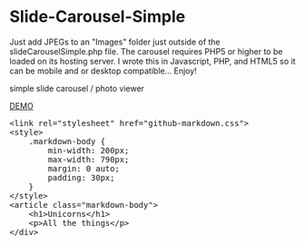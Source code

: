Slide-Carousel-Simple
=====================

Just add JPEGs to an "Images" folder just outside of the slideCarouselSimple.php file. The carousel requires PHP5 or higher to be loaded on its hosting server. I wrote this in Javascript, PHP, and HTML5 so it can be mobile and or desktop compatible... Enjoy!

simple slide carousel / photo viewer

<a href="http://www.totallytotallyamazing.com/?doaction=code1" target="_blank">DEMO</a>


<div class="highlight highlight-html"><pre><span class="nt">&lt;link</span> <span class="na">rel=</span><span class="s">"stylesheet"</span> <span class="na">href=</span><span class="s">"github-markdown.css"</span><span class="nt">&gt;</span>
<span class="nt">&lt;style&gt;</span>
    <span class="nc">.markdown-body</span> <span class="p">{</span>
        <span class="k">min-width</span><span class="o">:</span> <span class="m">200px</span><span class="p">;</span>
        <span class="k">max-width</span><span class="o">:</span> <span class="m">790px</span><span class="p">;</span>
        <span class="k">margin</span><span class="o">:</span> <span class="m">0</span> <span class="k">auto</span><span class="p">;</span>
        <span class="k">padding</span><span class="o">:</span> <span class="m">30px</span><span class="p">;</span>
    <span class="p">}</span>
<span class="nt">&lt;/style&gt;</span>
<span class="nt">&lt;article</span> <span class="na">class=</span><span class="s">"markdown-body"</span><span class="nt">&gt;</span>
    <span class="nt">&lt;h1&gt;</span>Unicorns<span class="nt">&lt;/h1&gt;</span>
    <span class="nt">&lt;p&gt;</span>All the things<span class="nt">&lt;/p&gt;</span>
<span class="nt">&lt;/div&gt;</span>
</pre></div>
